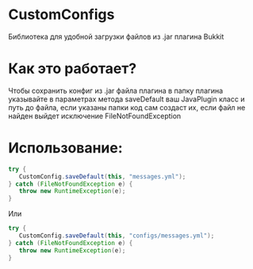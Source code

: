 # CustomConfigs
Библиотека для удобной загрузки файлов из .jar плагина Bukkit

# Как это работает?
Чтобы сохранить конфиг из .jar файла плагина в папку плагина указывайте в параметрах метода saveDefault ваш JavaPlugin класс и путь до файла, если указаны папки код сам создаст их, если файл не найден выйдет исключение FileNotFoundException

# Использование:

```java
try {
   CustomConfig.saveDefault(this, "messages.yml");
} catch (FileNotFoundException e) {
   throw new RuntimeException(e);
}
```

Или
 
```java
try {
   CustomConfig.saveDefault(this, "configs/messages.yml");
} catch (FileNotFoundException e) {
   throw new RuntimeException(e);
}
```
